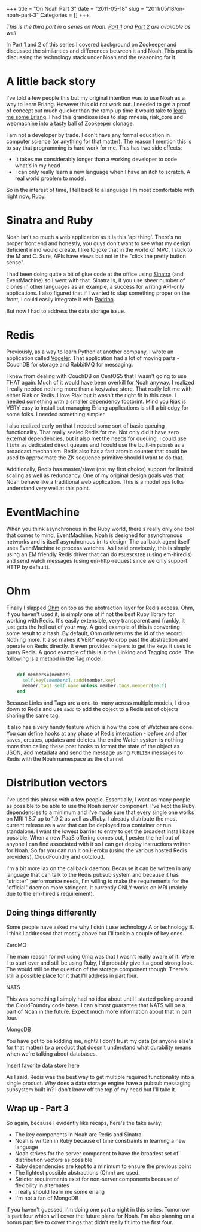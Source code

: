 +++
title = "On Noah Part 3"
date = "2011-05-18"
slug = "2011/05/18/on-noah-part-3"
Categories = []
+++

*This is the third part in a series on Noah. [Part 1](http://goo.gl/l3Mgt) and [Part 2](http://goo.gl/Nj2TN) are available as well*

In Part 1 and 2 of this series I covered background on Zookeeper and
discussed the similarities and differences between it and Noah. This
post is discussing the technology stack under Noah and the reasoning for
it.

# A little back story

I've told a few people this but my original intention was to use Noah as
a way to learn Erlang. However this did not work out. I needed to get a
proof of concept out much quicker than the ramp up time it would take to
[learn me some Erlang](http://learnyousomeerlang.com/). I had this
grandiose idea to slap mnesia, riak\_core and webmachine into a tasty
ball of Zookeeper clonage.
<!--more-->
I am not a developer by trade. I don't have any formal education in
computer science (or anything for that matter). The reason I mention
this is to say that programming is hard work for me. This has two side
effects:

-   It takes me considerably longer than a working developer to code
    what's in my head
-   I can only really learn a new language when I have an itch to
    scratch. A real world problem to model.

So in the interest of time, I fell back to a language I'm most
comfortable with right now, Ruby.

# Sinatra and Ruby

Noah isn't so much a web application as it is this 'api thing'. There's
no proper front end and honestly, you guys don't want to see what my
design deficient mind would create. I like to joke that in the world of
MVC, I stick to the M and C. Sure, APIs have views but not in the "click
the pretty button sense".

I had been doing quite a bit of glue code at the office using
[Sinatra](http://www.sinatrarb.com) (and EventMachine) so I went with
that. Sinatra is, if you use sheer number of clones in other languages
as an example, a success for writing API-only applications. I also
figured that if I wanted to slap something proper on the front, I could
easily integrate it with [Padrino](http://www.padrinorb.com).

But now I had to address the data storage issue.

# Redis

Previously, as a way to learn Python at another company, I wrote an
application called [Vogeler](https://github.com/lusis/vogeler). That
application had a lot of moving parts - CouchDB for storage and RabbitMQ
for messaging.

I knew from dealing with CouchDB on CentOS5 that I wasn't going to use
THAT again. Much of it would have been overkill for Noah anyway. I
realized I really needed nothing more than a key/value store. That
really left me with either Riak or Redis. I love Riak but it wasn't the
right fit in this case. I needed something with a smaller dependency
footprint. Mind you Riak is VERY easy to install but managing Erlang
applications is still a bit edgy for some folks. I needed something
simpler.

I also realized early on that I needed some sort of basic queuing
functionality. That really sealed Redis for me. Not only did it have
zero external dependencies, but it also met the needs for queuing. I
could use `lists` as dedicated direct queues and I could use the
built-in `pubsub` as a broadcast mechanism. Redis also has a fast atomic
counter that could be used to approximate the ZK sequence primitive
should I want to do that.

Additionally, Redis has master/slave (not my first choice) support for
limited scaling as well as redundancy. One of my original design goals
was that Noah behave like a traditional web application. This is a model
ops folks understand very well at this point.

# EventMachine

When you think asynchronous in the Ruby world, there's really only one
tool that comes to mind, EventMachine. Noah is designed for asynchronous
networks and is itself asynchronous in its design. The callback agent
itself uses EventMachine to process watches. As I said previously, this
is simply using an EM friendly Redis driver that can do `PSUBSCRIBE`
(using em-hiredis) and send watch messages (using em-http-request since
we only support HTTP by default).

# Ohm

Finally I slapped [Ohm](http://ohm.keyvalue.org) on top as the
abstraction layer for Redis access. Ohm, if you haven't used it, is
simply one of if not the best Ruby library for working with Redis. It's
easily extensible, very transparent and frankly, it just gets the hell
out of your way. A good example of this is converting some result to a
hash. By default, Ohm only returns the id of the record. Nothing more.
It also makes it VERY easy to drop past the abstraction and operate on
Redis directly. It even provides helpers to get the keys it uses to
query Redis. A good example of this is in the Linking and Tagging code.
The following is a method in the Tag model:

``` ruby

	def members=(member)
	  self.key[:members].sadd(member.key)
	  member.tag! self.name unless member.tags.member?(self)
	end

```

Because Links and Tags are a one-to-many across multiple models, I drop
down to Redis and use `sadd` to add the object to a Redis set of objects
sharing the same tag.

It also has a very handy feature which is how the core of Watches are
done. You can define hooks at any phase of Redis interaction - before
and after saves, creates, updates and deletes. the entire Watch system
is nothing more than calling these post hooks to format the state of the
object as JSON, add metadata and send the message using `PUBLISH`
messages to Redis with the Noah namespace as the channel.

# Distribution vectors

I've used this phrase with a few people. Essentially, I want as many
people as possible to be able to use the Noah server component. I've
kept the Ruby dependencies to a minimum and I've made sure that every
single one works on MRI 1.8.7 up to 1.9.2 as well as JRuby. I already
distribute the most current release as a war that can be deployed to a
container or run standalone. I want the lowest barrier to entry to get
the broadest install base possible. When a new PaaS offering comes out,
I pester the hell out of anyone I can find associated with it so I can
get deploy instructions written for Noah. So far you can run it on
Heroku (using the various hosted Redis providers), CloudFoundry and
dotcloud.

I'm a bit more lax on the callback daemon. Because it can be written in
any language that can talk to the Redis pubsub system and because it has
"stricter" performance needs, I'm willing to make the requirements for
the "official" daemon more stringent. It currently ONLY works on MRI
(mainly due to the em-hiredis requirement).

Doing things differently
------------------------

Some people have asked me why I didn't use technology A or technology B.
I think I addressed that mostly above but I'll tackle a couple of key
ones.

ZeroMQ

The main reason for not using 0mq was that I wasn't really aware of it.
Were I to start over and still be using Ruby, I'd probably give it a
good strong look. The would still be the question of the storage
component though. There's still a possible place for it that I'll
address in part four.

NATS

This was something I simply had no idea about until I started poking
around the CloudFoundry code base. I can almost guarantee that NATS will
be a part of Noah in the future. Expect much more information about that
in part four.

MongoDB

You have got to be kidding me, right? I don't trust my data (or anyone
else's for that matter) to a product that doesn't understand what
durability means when we're talking about databases.

Insert favorite data store here

As I said, Redis was the best way to get multiple required functionality
into a single product. Why does a data storage engine have a pubsub
messaging subsystem built in? I don't know off the top of my head but
I'll take it.

Wrap up - Part 3
----------------

So again, because I evidently like recaps, here's the take away:

-   The key components in Noah are Redis and Sinatra
-   Noah is written in Ruby because of time constraints in learning a
    new language
-   Noah strives for the server component to have the broadest set of
    distribution vectors as possible
-   Ruby dependencies are kept to a minimum to ensure the previous point
-   The lightest possible abstractions (Ohm) are used.
-   Stricter requirements exist for non-server components because of
    flexibility in alternates
-   I really should learn me some erlang
-   I'm not a fan of MongoDB

If you haven't guessed, I'm doing one part a night in this series.
Tomorrow is part four which will cover the future plans for Noah. I'm
also planning on a bonus part five to cover things that didn't really
fit into the first four.
